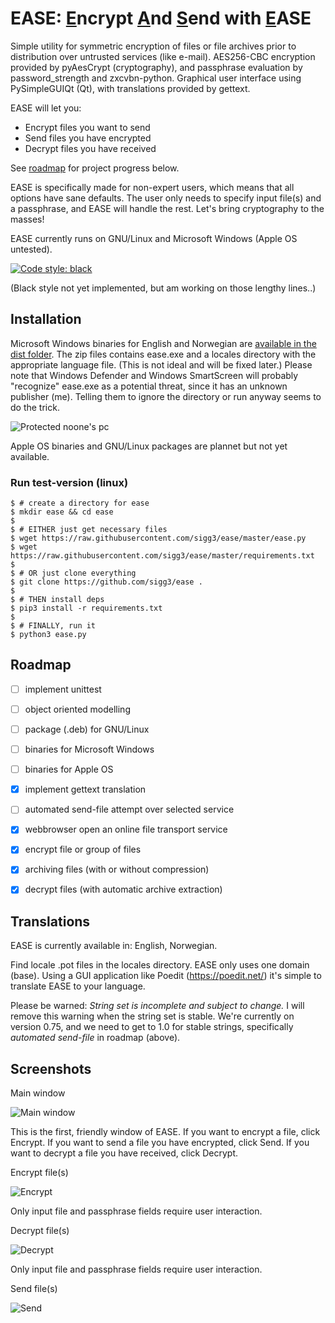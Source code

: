 # EASE: <ins>E</ins>ncrypt <ins>A</ins>nd <ins>S</ins>end with <ins>E</ins>ASE

Simple utility for symmetric encryption of files or file archives prior to distribution over untrusted services (like e-mail).
AES256-CBC encryption provided by pyAesCrypt (cryptography), and passphrase evaluation by password_strength and zxcvbn-python.
Graphical user interface using PySimpleGUIQt (Qt), with translations provided by gettext.

EASE will let you:
* Encrypt files you want to send
* Send files you have encrypted
* Decrypt files you have received

See [roadmap](https://github.com/sigg3/ease/blob/master/README.md#roadmap) for project progress below.

EASE is specifically made for non-expert users, which means that all options have sane defaults. The user only needs to specify input file(s) and a passphrase, and EASE will handle the rest. Let's bring cryptography to the masses!

EASE currently runs on GNU/Linux and Microsoft Windows (Apple OS untested).

[![Code style: black](https://img.shields.io/badge/code%20style-black-000000.svg)](https://github.com/psf/black)

(Black style not yet implemented, but am working on those lengthy lines..)

## Installation

Microsoft Windows binaries for English and Norwegian are [available in the dist folder](https://github.com/sigg3/ease/tree/master/dist). The zip files contains ease.exe and a locales directory with the appropriate language file. (This is not ideal and will be fixed later.) Please note that Windows Defender and Windows SmartScreen will probably "recognize" ease.exe as a potential threat, since it has an unknown publisher (me). Telling them to ignore the directory or run anyway seems to do the trick.

![Protected noone's pc](https://raw.githubusercontent.com/sigg3/ease/master/screenshots/win_smartscreen.png)


Apple OS binaries and GNU/Linux packages are plannet but not yet available.

### Run test-version (linux)
```
$ # create a directory for ease
$ mkdir ease && cd ease
$
$ # EITHER just get necessary files
$ wget https://raw.githubusercontent.com/sigg3/ease/master/ease.py
$ wget https://raw.githubusercontent.com/sigg3/ease/master/requirements.txt
$
$ # OR just clone everything
$ git clone https://github.com/sigg3/ease .
$
$ # THEN install deps
$ pip3 install -r requirements.txt
$
$ # FINALLY, run it
$ python3 ease.py
```

## Roadmap
- [ ] implement unittest
- [ ] object oriented modelling
- [ ] package (.deb) for GNU/Linux
- [ ] binaries for Microsoft Windows
- [ ] binaries for Apple OS
- [x] implement gettext translation
- [ ] automated send-file attempt over selected service
- [x] webbrowser open an online file transport service
- [x] encrypt file or group of files
- [x] archiving files (with or without compression)
- [x] decrypt files (with automatic archive extraction)


## Translations

EASE is currently available in: English, Norwegian.

Find locale .pot files in the locales directory. EASE only uses one domain (base). Using a GUI application like Poedit (https://poedit.net/) it's simple to translate EASE to your language.

Please be warned: _String set is incomplete and subject to change._ I will remove this warning when the string set is stable. We're currently on version 0.75, and we need to get to 1.0 for stable strings, specifically _automated send-file_ in roadmap (above).


## Screenshots

Main window

![Main window](https://raw.githubusercontent.com/sigg3/ease/master/screenshots/ease_main_full.png)

This is the first, friendly window of EASE. If you want to encrypt a file, click Encrypt. If you want to send a file you have encrypted, click Send. If you want to decrypt a file you have received, click Decrypt.


Encrypt file(s)

![Encrypt](https://raw.githubusercontent.com/sigg3/ease/master/screenshots/ease_encrypt.png)

Only input file and passphrase fields require user interaction.


Decrypt file(s)

![Decrypt](https://raw.githubusercontent.com/sigg3/ease/master/screenshots/ease_decrypt.png)

Only input file and passphrase fields require user interaction.


Send file(s)

![Send](https://raw.githubusercontent.com/sigg3/ease/master/screenshots/ease_send.png)
